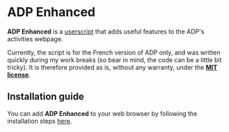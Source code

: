 # ADP Enhanced

**ADP Enhanced** is a [userscript](https://en.wikipedia.org/wiki/Userscript) that adds useful features to the ADP's activities webpage.

Currently, the script is for the French version of ADP only, and was written quickly during my work breaks (so bear in mind, the code can be a little bit tricky). It is therefore provided as is, without any warranty, under the **[MIT license](https://github.com/m4jr0/adp-enhanced/blob/master/LICENSE)**.

## Installation guide

You can add **ADP Enhanced** to your web browser by following the installation steps [here](https://github.com/m4jr0/adp-enhanced/wiki/Install-ADP-Enhanced).
